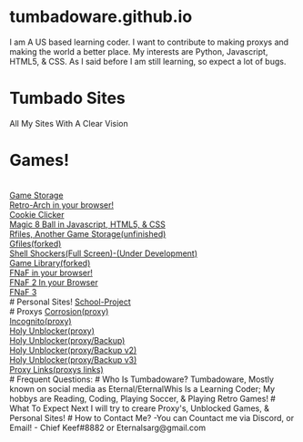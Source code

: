 # tumbadoware.github.io
 I am A US based learning coder. I want to contribute to making proxys and making the world a better place.
My interests are Python, Javascript, HTML5, & CSS. As I said before I am still learning, so expect a lot of bugs.

# Tumbado Sites
All My Sites With A Clear Vision
# Games!
<br>
<a href="https://tumbadoware.github.io/Eternals-Sites/">Game Storage</a>
<br>
<a href="https://tumbadoware.github.io/webretro/">Retro-Arch in your browser!</a>
<br>
<a href="https://tumbadoware.github.io/Cookie-Clicker-Source-Code/">Cookie Clicker</a>
<br>
<a href="https://tumbadoware.github.io/magic8ball/">Magic 8 Ball in Javascript, HTML5, & CSS</a>
<br>
<a href="https://tumbadoware.github.io/rfiles/">Rfiles, Another Game Storage(unfinished)</a>
<br>
<a href="https://tumbadoware.github.io/gfiles/">Gfiles(forked)</a>
<br>
<a href="https://tumbadoware.github.io/shellshockers/">Shell Shockers(Full Screen)-(Under Development)</a>
<br>
<a href="https://tumbadoware.github.io/250/">Game Library(forked)</a>
<br>
<a href="https://tumbadoware.github.io/FNAF-HTML5/">FNaF in your browser!</a>
<br>
<a href="https://tumbadoware.github.io/fnaf2test/">FNaF 2 In your Browser</a>
<br>
<a href="https://tumbadoware.github.io/fnaf3/">FNaF 3</a>
<br>
# Personal Sites!
<a href="https://tumbadoware.github.io/downfall/">School-Project</a>
<br>
# Proxys
<a href="https://kanyesliving.herokuapp.com">Corrosion(proxy)</a>
<br>
<a href="https://twerk4me.herokuapp.com/">Incognito(proxy)</a>
<br>
<a href="https://gtups.herokuapp.com/?q">Holy Unblocker(proxy)</a>
<br>
<a href="https://lerepos.herokuapp.com/?q">Holy Unblocker(proxy/Backup)</a>
<br>
<a href="https://trueman.herokuapp.com/?q">Holy Unblocker(proxy/Backup v2)</a>
<br>
<a href="https://turlp.herokuapp.com/?q">Holy Unblocker(proxy/Backup v3)</a>
<br>
<a href="https://tumbadoware.github.io/unrestrict/">Proxy Links(proxys links)</a>
<br>
# Frequent Questions:
# Who Is Tumbadoware?
 Tumbadoware, Mostly known on social media as Eternal/EternalWhis Is a Learning Coder; My hobbys are Reading, Coding, Playing Soccer, & Playing Retro Games!
# What To Expect Next
 I will try to creare Proxy's, Unblocked Games, &  Personal Sites!
 # How to Contact Me?
 -You can Countact me via Discord, or Email!
- Chief Keef#8882 or Eternalsarg@gmail.com
